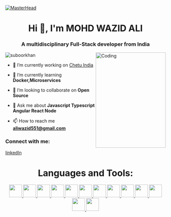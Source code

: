 [![MasterHead](https://static01.nyt.com/images/2020/12/23/business/23Techfix-illo/23Techfix-illo-superJumbo.gif)]()

<h1 align="center">Hi 👋, I'm MOHD WAZID ALI</h1>
<h3 align="center">A multidisciplinary Full-Stack developer from India</h3>
<img align="right" alt="Coding" height="300" width="220" style="object-fit:contain" src="https://lh3.googleusercontent.com/6wU_gQFUd78tQnjGC4mLAP-Uf1X3HiFYmZQkgeUjiGOnXic2N_EGyITN-JNAr46y9mjJ6PlXg0JShfVsbGz2ukabG3BiIvnRVBJNLTz0ok5AD_CzPulv_rioKcdRsJ-h4vXa-ztVGN3oQQs5KebycgRjmPhIjr5w5qHlOXhJKyDkFdaYaODECuOPCGiJN31cNevkBnraft0BJaQl1-mz-UI9gUDMe97py7frKXh1DpyK4XrG4N-9zRNJ0QtpnkbS73urBXdZe9lixn9KygCStszZ8FcWmyNVdDDyrXGQMOFk6D99O2AAne6eF9RWN7wiScpsGGbmCHCxBCBKA6AeikkSxaSTecbjyq6O1Y5UT_q9tnx-CMPTWouL6TEjbC11X81-PK66AjTc-HIW_LqoxpxsPKQybeSi56X_kt2kDxS1arK1Dsi4chhJEzeaM9dHrzqkwdylwuAfR2NyfX5s_jO3cRSaxkV_UzlV2xcs0l7KTYo_mkG83yq2u4tebhDEQzeZ6FSN8oLERPUVzSlqyURGmKnE2L3dbMgtIMnxIlFUtPeEoWWD6ZReI8SJnQaTlv9x_mSXapjpJC0X95mcq8kz0Bpt8A7-f8U4j-5c7sRrsh-shu5VsH44dkYwqrcofLpUlxzQIMD9_T9vahmhzYrsZTJ96htC_kOfRZ3AIo1loTAoQmTaL7Z_M9476bQvlo_R7hce4fcSzQH_7q5walWxNl2GCcgK8R2PxR1TSWbkoBvEzUjaLJnLw-7nvttD7AX2FWerDmk2hrmgGjO4NZ1Yqknvtejn3q7i-JFlMq2WyQ-_cYHZhqMJE8Yevojrwj2UIFYLjUerOp9_yjY8adAapD4_elECIK30wxZV7Ie6lo8xIONq7uQQlJwkCyHGQwGrg79kYmVc4WYtV3BPCLMd9UkFprA4ikTz0WXBKSko-81V6q80rji1RU_-uL2V4hRse9MpzoH3NPnioXGYy-g5MB66Y5OuFneTVMhLdZtWR8hQtf6646g=w884-h1572-no?authuser=0"
        alt="wazid ali" />
<p align="left">
    <img src="https://komarev.com/ghpvc/?username=kimjayden&label=Profile%20views&color=0e75b6&style=flat"
        alt="suboorkhan" />
</p>


- 🔭 I’m currently working on [Chetu India](https://www.chetu.com/)

- 🌱 I’m currently learning **Docker,Microservices**

- 👯 I’m looking to collaborate on **Open Source**

- 💬 Ask me about **Javascript Typescript Angular React Node**

- 📫 How to reach me **aliwazid551@gmail.com**

<h3 align="left">Connect with me:</h3>

[linkedIn](https://www.linkedin.com/in/mohd-wazid-ali-8373aa185/)
<br/>

<h1 align="center">Languages and Tools:</h1>
<p align="center">
    <a href="#" target="_blank" rel="noreferrer">
        <img style="object-fit: cover;" height="40"  src="https://firebasestorage.googleapis.com/v0/b/personal-36b0f.appspot.com/o/tags%2FReact-icon.svg.png2022-09-07T21%3A50%3A04.880Z?alt=media&token=7530eb4d-969e-46d7-bf4a-879cff8ffcec" 
             />
    </a>
     <a href="#" target="_blank" rel="noreferrer">
        <img height="40"  src="https://firebasestorage.googleapis.com/v0/b/personal-36b0f.appspot.com/o/tags%2FTypescript_logo_2020.svg.png2022-09-07T21%3A50%3A59.507Z?alt=media&token=20fdfd2a-6572-4dfa-9625-92d885b786e2" 
             />
    </a>
       <a href="#" target="_blank" rel="noreferrer">
        <img height="40"  src="https://firebasestorage.googleapis.com/v0/b/personal-36b0f.appspot.com/o/tags%2F5847ea22cef1014c0b5e4833.png2022-09-07T21%3A51%3A48.267Z?alt=media&token=5bafd23a-fa37-478a-b69c-892aa8058155" 
             />
    </a>
        <a href="#" target="_blank" rel="noreferrer">
        <img height="40"  src="https://firebasestorage.googleapis.com/v0/b/personal-36b0f.appspot.com/o/tags%2F5848309bcef1014c0b5e4a9a.png2022-09-07T21%3A52%3A17.475Z?alt=media&token=dc553302-18df-4a3e-8251-3d7538ce0d18" 
             />
    </a>
       </a>
        <a href="#" target="_blank" rel="noreferrer">
        <img height="40"  src="https://firebasestorage.googleapis.com/v0/b/personal-36b0f.appspot.com/o/tags%2Fnodejs-logo-FBE122E377-seeklogo.com.png2022-09-07T21%3A54%3A46.658Z?alt=media&token=77c98739-4caa-46ca-9b71-256df5164854" 
             />
    </a>
            <a href="#" target="_blank" rel="noreferrer">
        <img height="40"  src="https://firebasestorage.googleapis.com/v0/b/personal-36b0f.appspot.com/o/tags%2F62a7475d223343fbc2207cff.png2022-09-07T21%3A57%3A16.343Z?alt=media&token=35b45df6-343b-4623-82ef-31b112e111af" 
             />
    </a>
     <a href="#" target="_blank" rel="noreferrer">
        <img height="40"  src="https://firebasestorage.googleapis.com/v0/b/personal-36b0f.appspot.com/o/tags%2F5847f40ecef1014c0b5e488a.png2022-09-07T21%3A57%3A52.801Z?alt=media&token=3ff744fb-5c31-4405-89fe-e3370750f014" 
             />
    </a>
         <a href="#" target="_blank" rel="noreferrer">
        <img height="40"  src="https://firebasestorage.googleapis.com/v0/b/personal-36b0f.appspot.com/o/tags%2FJavaScript-logo.png2022-09-07T22%3A07%3A53.003Z?alt=media&token=424ab6dc-5f2b-47be-9bf6-a593a68f6177" 
             />
    </a>
       <a href="#" target="_blank" rel="noreferrer">
        <img height="40"  src="https://firebasestorage.googleapis.com/v0/b/personal-36b0f.appspot.com/o/tags%2Fvertical-logo-monochromatic.webp2022-09-07T22%3A09%3A29.389Z?alt=media&token=4151dde7-14e8-4007-8598-bc44b268d20c" 
             />
    </a>
           <a href="#" target="_blank" rel="noreferrer">
        <img height="40"  src="https://firebasestorage.googleapis.com/v0/b/personal-36b0f.appspot.com/o/tags%2F58480a44cef1014c0b5e4917.png2022-09-07T22%3A10%3A09.592Z?alt=media&token=2738f86e-6321-4706-83c0-1615944db63a" 
             />
    </a>
               <a href="#" target="_blank" rel="noreferrer">
        <img height="40"  src="https://firebasestorage.googleapis.com/v0/b/personal-36b0f.appspot.com/o/tags%2Fbootstrap-logo.png2022-09-07T22%3A21%3A00.058Z?alt=media&token=f6556aa6-80c7-4e56-a72e-24ec5f491137" 
             />
                       <a href="#" target="_blank" rel="noreferrer">
        <img height="40"  src="https://firebasestorage.googleapis.com/v0/b/personal-36b0f.appspot.com/o/tags%2FData-structure-and-algorithms.png2022-09-07T22%3A01%3A25.710Z?alt=media&token=2542007b-82cd-4581-b722-b94745d81182" 
             />
    </a>
          <a href="#" target="_blank" rel="noreferrer">
        <img height="40"  src="https://firebasestorage.googleapis.com/v0/b/personal-36b0f.appspot.com/o/tags%2F25231.png2022-09-07T22%3A02%3A59.833Z?alt=media&token=a62cba92-42fc-4991-9cd0-dee2768eac3d" 
             />
    </a>
</p>
